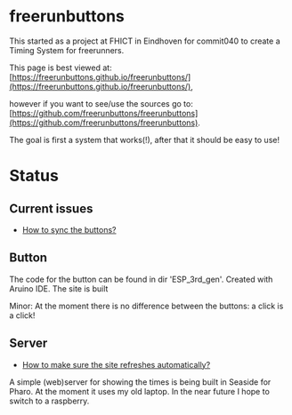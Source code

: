 # freerunbuttons

This started as a project at FHICT in Eindhoven for commit040 to create a Timing System for freerunners.

This page is best viewed at: [https://freerunbuttons.github.io/freerunbuttons/](https://freerunbuttons.github.io/freerunbuttons/),

however if you want to see/use the sources go to:
[https://github.com/freerunbuttons/freerunbuttons](https://github.com/freerunbuttons/freerunbuttons).

The goal is first a system that works(!), after that it should be easy to use!

# Status

## Current issues


+ [How to sync the buttons?](https://freerunbuttons.github.io/freerunbuttons/docs/timesync)


## Button

The code for the button can be found in dir 'ESP_3rd_gen'. Created with Aruino IDE. The site is built

Minor: At the moment there is no difference between the buttons: a click is a click!


## Server

+ [How to make sure the site refreshes automatically?](https://freerunbuttons.github.io/freerunbuttons/docs/auto-refresh)

A simple (web)server for showing the times is being built in Seaside for Pharo. At the moment it uses my old laptop. In the near future I hope to switch to a raspberry.
